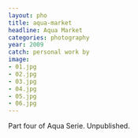```yaml
---
layout: pho
title: aqua-market
headline: Aqua Market
categories: photography
year: 2009 
catch: personal work by
image:
- 01.jpg
- 02.jpg
- 03.jpg
- 04.jpg
- 05.jpg
- 06.jpg
---
```


Part four of Aqua Serie. Unpublished.
